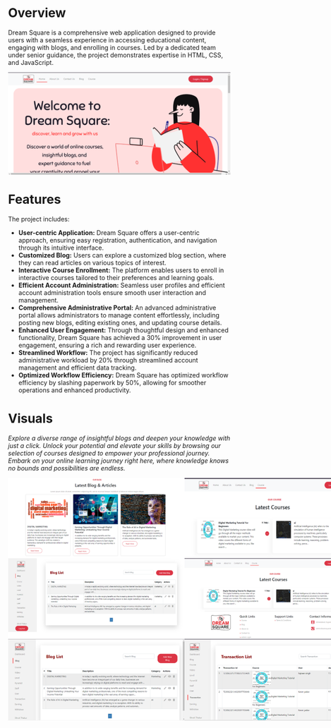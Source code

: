# Overview
Dream Square is a comprehensive web application designed to provide users with a seamless experience in accessing educational content, 
engaging with blogs, and enrolling in courses. Led by a dedicated team under senior guidance, the project demonstrates expertise in HTML, CSS, and JavaScript.
<br>


<div style="display: flex; justify-content: space-around;">
    <img style="" src="pic1.png"  />
</div>


# Features
The project includes:
<ul>
    <li><strong>User-centric Application:</strong> Dream Square offers a user-centric approach, ensuring easy registration, authentication, and navigation through its intuitive interface.</li>
   <li><strong>Customized Blog:</strong> Users can explore a customized blog section, where they can read articles on various topics of interest.</li>
    <li><strong>Interactive Course Enrollment:</strong> The platform enables users to enroll in interactive courses tailored to their preferences and learning goals.</li>
    <li><strong>Efficient Account Administration:</strong> Seamless user profiles and efficient account administration tools ensure smooth user interaction and management.</li>
   <li><strong>Comprehensive Administrative Portal:</strong> An advanced administrative portal allows administrators to manage content effortlessly, including posting new blogs, editing existing ones, and updating course details.</li>
    <li><strong>Enhanced User Engagement:</strong> Through thoughtful design and enhanced functionality, Dream Square has achieved a 30% improvement in user engagement, ensuring a rich and rewarding user experience.</li>
    <li><strong>Streamlined Workflow:</strong> The project has significantly reduced administrative workload by 20% through streamlined account management and efficient data tracking.</li> 
    <li><strong>Optimized Workflow Efficiency:</strong> Dream Square has optimized workflow efficiency by slashing paperwork by 50%, allowing for smoother operations and enhanced productivity.</li>
</ul>

# Visuals
*Explore a diverse range of insightful blogs and deepen your knowledge with just a click.*
*Unlock your potential and elevate your skills by browsing our selection of courses designed to empower your professional journey.*
*Embark on your online learning journey right here, where knowledge knows no bounds and possibilities are endless.*

<div style="display: flex; justify-content: space-around;">
    <img src="path/pic2.png" width="400" />
    <img src="path/pic3.png" width="400" />
   
</div>
<div style="display: flex; justify-content: space-around;">
    <img src="path/pic4.png" width="400" />
    <img src="path/pic5.png" width="400" />
   
</div>
<div style="display: flex; justify-content: space-around;">
    <img src="path/pic6.png" width="400" />
      <img src="path/pic.png" width="400" />
   
</div>




